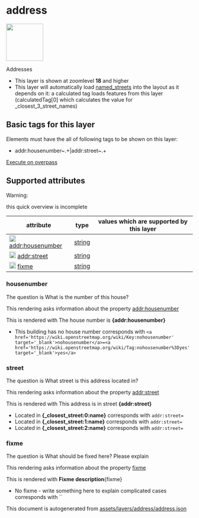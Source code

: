 

 address 
=========



<img src='https://mapcomplete.osm.be/./assets/layers/address/housenumber_blank.svg' height="100px"> 

Addresses






  - This layer is shown at zoomlevel **18** and higher
  - This layer will automatically load  [named_streets](./named_streets.md)  into the layout as it depends on it:  a calculated tag loads features from this layer (calculatedTag[0] which calculates the value for _closest_3_street_names)




 Basic tags for this layer 
---------------------------



Elements must have the all of following tags to be shown on this layer:



  - addr:housenumber~.+|addr:street~.+


[Execute on overpass](http://overpass-turbo.eu/?Q=%5Bout%3Ajson%5D%5Btimeout%3A90%5D%3B(%20%20%20%20nwr%5B%22addr%3Ahousenumber%22%5D(%7B%7Bbbox%7D%7D)%3B%0A%20%20%20%20nwr%5B%22addr%3Astreet%22%5D(%7B%7Bbbox%7D%7D)%3B%0A)%3Bout%20body%3B%3E%3Bout%20skel%20qt%3B)



 Supported attributes 
----------------------



Warning: 

this quick overview is incomplete



attribute | type | values which are supported by this layer
----------- | ------ | ------------------------------------------
[<img src='https://mapcomplete.osm.be/assets/svg/statistics.svg' height='18px'>](https://taginfo.openstreetmap.org/keys/addr:housenumber#values) [addr:housenumber](https://wiki.openstreetmap.org/wiki/Key:addr:housenumber) | [string](../SpecialInputElements.md#string) | 
[<img src='https://mapcomplete.osm.be/assets/svg/statistics.svg' height='18px'>](https://taginfo.openstreetmap.org/keys/addr:street#values) [addr:street](https://wiki.openstreetmap.org/wiki/Key:addr:street) | [string](../SpecialInputElements.md#string) | [](https://wiki.openstreetmap.org/wiki/Tag:addr:street%3D) [](https://wiki.openstreetmap.org/wiki/Tag:addr:street%3D) [](https://wiki.openstreetmap.org/wiki/Tag:addr:street%3D)
[<img src='https://mapcomplete.osm.be/assets/svg/statistics.svg' height='18px'>](https://taginfo.openstreetmap.org/keys/fixme#values) [fixme](https://wiki.openstreetmap.org/wiki/Key:fixme) | [string](../SpecialInputElements.md#string) | [](https://wiki.openstreetmap.org/wiki/Tag:fixme%3D)




### housenumber 



The question is  What is the number of this house?

This rendering asks information about the property  [addr:housenumber](https://wiki.openstreetmap.org/wiki/Key:addr:housenumber) 

This is rendered with  The house number is <b>{addr:housenumber}</b>





  - This building has no house number  corresponds with  `<a href='https://wiki.openstreetmap.org/wiki/Key:nohousenumber' target='_blank'>nohousenumber</a>=<a href='https://wiki.openstreetmap.org/wiki/Tag:nohousenumber%3Dyes' target='_blank'>yes</a>`




### street 



The question is  What street is this address located in?

This rendering asks information about the property  [addr:street](https://wiki.openstreetmap.org/wiki/Key:addr:street) 

This is rendered with  This address is in street <b>{addr:street}</b>





  - Located in <b>{_closest_street:0:name}</b>  corresponds with  `addr:street=`
  - Located in <b>{_closest_street:1:name}</b>  corresponds with  `addr:street=`
  - Located in <b>{_closest_street:2:name}</b>  corresponds with  `addr:street=`




### fixme 



The question is  What should be fixed here? Please explain

This rendering asks information about the property  [fixme](https://wiki.openstreetmap.org/wiki/Key:fixme) 

This is rendered with  <b>Fixme description</b>{fixme}





  - No fixme - write something here to explain complicated cases  corresponds with  ``
 

This document is autogenerated from [assets/layers/address/address.json](https://github.com/pietervdvn/MapComplete/blob/develop/assets/layers/address/address.json)